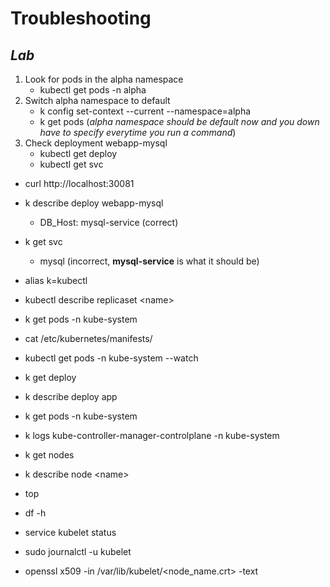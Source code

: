 # **Troubleshooting**

## *Lab*
1. Look for pods in the alpha namespace
    * kubectl get pods -n alpha
2. Switch alpha namespace to default
   * k config set-context --current --namespace=alpha
   * k get pods (*alpha namespace should be default now and you down have to specify everytime you run a command*)
3. Check deployment webapp-mysql
   * kubectl get deploy
   * kubectl get svc

* curl http://localhost:30081
* k describe deploy webapp-mysql
  * DB_Host: mysql-service (correct)
* k get svc
  * mysql (incorrect, **mysql-service** is what it should be)

* alias k=kubectl
* kubectl describe replicaset \<name>
* k get pods -n kube-system
* cat /etc/kubernetes/manifests/
* kubectl get pods -n kube-system --watch
* k get deploy
* k describe deploy app
* k get pods -n kube-system 
* k logs kube-controller-manager-controlplane -n kube-system

* k get nodes
* k describe node \<name>
* top
* df -h
* service kubelet status
* sudo journalctl -u kubelet
* openssl x509 -in /var/lib/kubelet/\<node_name.crt> -text